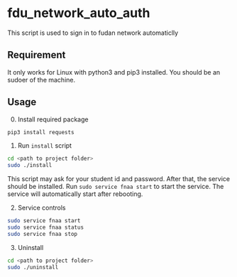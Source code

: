 # fdu_network_auto_auth
This script is used to sign in to fudan network automaticlly

## Requirement

It only works for Linux with python3 and pip3 installed.
You should be an sudoer of the machine.

## Usage

0. Install required package

```bash
pip3 install requests
```

1. Run `install` script

```bash
cd <path to project folder>
sudo ./install
```

This script may ask for your student id and password.
After that, the service should be installed. Run `sudo service fnaa start` to start the service.
The service will automatically start after rebooting.

2. Service controls

```bash
sudo service fnaa start
sudo service fnaa status
sudo service fnaa stop
```

3. Uninstall

```bash
cd <path to project folder>
sudo ./uninstall
```
